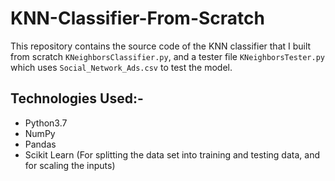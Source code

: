 ﻿# KNN-Classifier-From-Scratch
This repository contains the source code of the KNN classifier that I built from scratch `KNeighborsClassifier.py`, and a tester file `KNeighborsTester.py` which uses `Social_Network_Ads.csv` to test the model. 

## Technologies Used:-
- Python3.7
- NumPy
- Pandas
- Scikit Learn (For splitting the data set into training and testing data, and for scaling the inputs)
